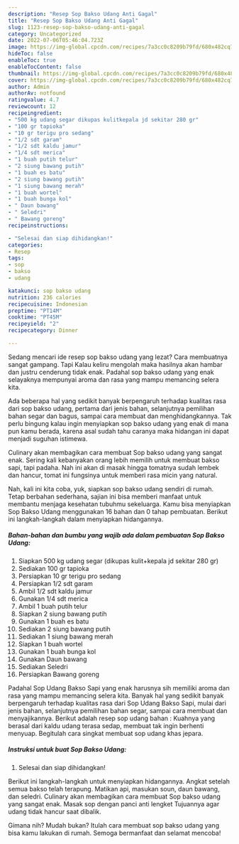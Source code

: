 ```yaml
---
description: "Resep Sop Bakso Udang Anti Gagal"
title: "Resep Sop Bakso Udang Anti Gagal"
slug: 1123-resep-sop-bakso-udang-anti-gagal
category: Uncategorized
date: 2022-07-06T05:46:04.723Z
image: https://img-global.cpcdn.com/recipes/7a3cc0c8209b79fd/680x482cq70/sop-bakso-udang-foto-resep-utama.jpg
hideToc: false
enableToc: true
enableTocContent: false
thumbnail: https://img-global.cpcdn.com/recipes/7a3cc0c8209b79fd/680x482cq70/sop-bakso-udang-foto-resep-utama.jpg
cover: https://img-global.cpcdn.com/recipes/7a3cc0c8209b79fd/680x482cq70/sop-bakso-udang-foto-resep-utama.jpg
author: Admin
authorAv: notfound
ratingvalue: 4.7
reviewcount: 12
recipeingredient:
- "500 kg udang segar dikupas kulitkepala jd sekitar 280 gr"
- "100 gr tapioka"
- "10 gr terigu pro sedang"
- "1/2 sdt garam"
- "1/2 sdt kaldu jamur"
- "1/4 sdt merica"
- "1 buah putih telur"
- "2 siung bawang putih"
- "1 buah es batu"
- "2 siung bawang putih"
- "1 siung bawang merah"
- "1 buah wortel"
- "1 buah bunga kol"
- " Daun bawang"
- " Seledri"
- " Bawang goreng"
recipeinstructions:

- "Selesai dan siap dihidangkan!"
categories:
- Resep
tags:
- sop
- bakso
- udang

katakunci: sop bakso udang 
nutrition: 236 calories
recipecuisine: Indonesian
preptime: "PT14M"
cooktime: "PT45M"
recipeyield: "2"
recipecategory: Dinner

---
```



Sedang mencari ide resep sop bakso udang yang lezat? Cara membuatnya sangat gampang. Tapi Kalau keliru mengolah maka hasilnya akan hambar dan justru cenderung tidak enak. Padahal sop bakso udang yang enak selayaknya mempunyai aroma dan rasa yang mampu memancing selera kita.


Ada beberapa hal yang sedikit banyak berpengaruh terhadap kualitas rasa dari sop bakso udang, pertama dari jenis bahan, selanjutnya pemilihan bahan segar dan bagus, sampai cara membuat dan menghidangkannya. Tak perlu bingung kalau ingin menyiapkan sop bakso udang yang enak di mana pun kamu berada, karena asal sudah tahu caranya maka hidangan ini dapat menjadi suguhan istimewa.

Culinary akan membagikan cara membuat Sop bakso udang yang sangat enak. Sering kali kebanyakan orang lebih memilih untuk membuat bakso sapi, tapi padaha. Nah ini akan di masak hingga tomatnya sudah lembek dan hancur, tomat ini fungsinya untuk memberi rasa micin yang natural.


Nah, kali ini kita coba, yuk, siapkan sop bakso udang sendiri di rumah. Tetap berbahan sederhana, sajian ini bisa memberi manfaat untuk membantu menjaga kesehatan tubuhmu sekeluarga. Kamu bisa menyiapkan Sop Bakso Udang menggunakan 16 bahan dan 0 tahap pembuatan. Berikut ini langkah-langkah dalam menyiapkan hidangannya.

<!--inarticleads1-->

##### Bahan-bahan dan bumbu yang wajib ada dalam pembuatan Sop Bakso Udang:

1. Siapkan 500 kg udang segar (dikupas kulit+kepala jd sekitar 280 gr)
1. Sediakan 100 gr tapioka
1. Persiapkan 10 gr terigu pro sedang
1. Persiapkan 1/2 sdt garam
1. Ambil 1/2 sdt kaldu jamur
1. Gunakan 1/4 sdt merica
1. Ambil 1 buah putih telur
1. Siapkan 2 siung bawang putih
1. Gunakan 1 buah es batu
1. Sediakan 2 siung bawang putih
1. Sediakan 1 siung bawang merah
1. Siapkan 1 buah wortel
1. Gunakan 1 buah bunga kol
1. Gunakan  Daun bawang
1. Sediakan  Seledri
1. Persiapkan  Bawang goreng


Padahal Sop Udang Bakso Sapi yang enak harusnya sih memiliki aroma dan rasa yang mampu memancing selera kita. Banyak hal yang sedikit banyak berpengaruh terhadap kualitas rasa dari Sop Udang Bakso Sapi, mulai dari jenis bahan, selanjutnya pemilihan bahan segar, sampai cara membuat dan menyajikannya. Berikut adalah resep sop udang bahan : Kuahnya yang berasal dari kaldu udang terasa sedap, membuat tak ingin berhenti menyuap. Begitulah cara singkat membuat sop udang khas jepara. 

<!--inarticleads2-->

##### Instruksi untuk buat Sop Bakso Udang:


1. Selesai dan siap dihidangkan!

Berikut ini langkah-langkah untuk menyiapkan hidangannya. Angkat setelah semua bakso telah terapung. Matikan api, masukan soun, daun bawang, dan seledri. Culinary akan membagikan cara membuat Sop bakso udang yang sangat enak. Masak sop dengan panci anti lengket Tujuannya agar udang tidak hancur saat dibalik. 

Gimana nih? Mudah bukan? Itulah cara membuat sop bakso udang yang bisa kamu lakukan di rumah. Semoga bermanfaat dan selamat mencoba!
